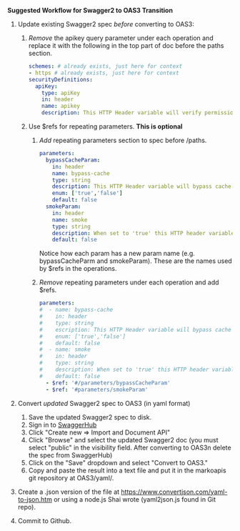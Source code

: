 **Suggested Workflow for Swagger2 to OAS3 Transition**

1. Update existing Swagger2 spec *before* converting to OAS3:

   1. *Remove* the apikey query parameter under each operation and replace it with the following in the top part of doc before the paths section.

      ```yaml
      schemes: # already exists, just here for context
      - https # already exists, just here for context
      securityDefinitions:
        apiKey:
          type: apiKey
          in: header
          name: apikey
          description: This HTTP Header variable will verify permissions.
      ```
      
     1. Use $refs for repeating parameters. **This is optional**

           1. *Add* repeating parameters section to spec before /paths.   

               ```yaml
               parameters:
                 bypassCacheParam:
                   in: header
                   name: bypass-cache
                   type: string
                   description: This HTTP Header variable will bypass cache.
                   enum: ['true','false']
                   default: false
                 smokeParam:
                   in: header
                   name: smoke
                   type: string
                   description: When set to 'true' this HTTP header variable will route the API call to the Integration testing environment.  Only applicable in QA.
                   default: false
               ```
               Notice how each param has a new param name (e.g. bypassCacheParm and smokeParam). These are the names used by $refs in the operations.

           1. *Remove* repeating parameters under each operation and add $refs.

               ```yaml
               parameters:
               #  - name: bypass-cache
               #    in: header
               #    type: string
               #    escription: This HTTP Header variable will bypass cache
               #    enum: ['true','false']
               #    default: false
               #  - name: smoke
               #    in: header
               #    type: string
               #    description: When set to 'true' this HTTP header variable will route the API call to the Integration testing environment.  Only applicable in QA.
               #    default: false
                 - $ref: '#/parameters/bypassCacheParam'
                 - $ref: '#parameters/smokeParam'
               ```
     
   
  2. Convert *updated* Swagger2 spec to OAS3 (in yaml format)
        1. Save the updated Swagger2 spec to disk.
        1. Sign in to [SwaggerHub](https://app.swaggerhub.com/login)
        1. Click "Create new => Import and Document API"
        1. Click "Browse" and select the updated Swagger2 doc (you must select "public" in the visibility field. After converting to OAS3n delete the spec from SwaggerHub)
        1. Click on the "Save" dropdown and select "Convert to OAS3."
        1. Copy and paste the result into a text file and put it in the markoapis git repository at OAS3/yaml/.

3. Create a .json version of the file at https://www.convertjson.com/yaml-to-json.htm or using a node.js Shai wrote (yaml2json.js found in Git repo).

4. Commit to Github.

